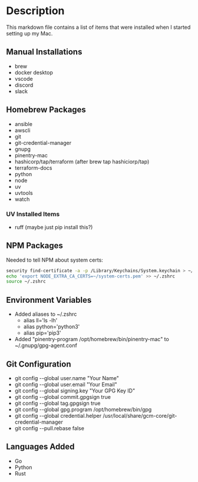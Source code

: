# Description

This markdown file contains a list of items that were installed when I started setting up
my Mac.

## Manual Installations

- brew
- docker desktop
- vscode
- discord
- slack

## Homebrew Packages

- ansible
- awscli
- git
- git-credential-manager
- gnupg
- pinentry-mac
- hashicorp/tap/terraform (after brew tap hashiciorp/tap)
- terraform-docs
- python
- node
- uv
- uvtools
- watch

### UV Installed Items

- ruff (maybe just pip install this?)

## NPM Packages

Needed to tell NPM about system certs:

```bash
security find-certificate -a -p /Library/Keychains/System.keychain > ~/system-certs.pem
echo 'export NODE_EXTRA_CA_CERTS=~/system-certs.pem' >> ~/.zshrc
source ~/.zshrc
```


## Environment Variables

- Added aliases to ~/.zshrc
  - alias ll='ls -lh'
  - alias python='python3'
  - alias pip='pip3'
- Added "pinentry-program /opt/homebrew/bin/pinentry-mac" to ~/.gnupg/gpg-agent.conf

## Git Configuration

- git config --global user.name "Your Name"
- git config --global user.email "Your Email"
- git config --global signing.key "Your GPG Key ID"
- git config --global commit.gpgsign true
- git config --global tag.gpgsign true
- git config --global gpg.program /opt/homebrew/bin/gpg
- git config --global credential.helper /usr/local/share/gcm-core/git-credential-manager
- git config --pull.rebase false

## Languages Added

- Go
- Python
- Rust
